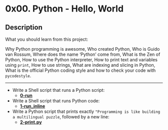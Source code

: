 # 0x00. Python - Hello, World
## Description
What you should learn from this project:

Why Python programming is awesome, Who created Python, Who is Guido van Rossum, Where does the name ‘Python’ come from, What is the Zen of Python, How to use the Python interpreter, How to print text and variables using `print`, How to use strings, What are indexing and slicing in Python, What is the official Python coding style and how to check your code with `pycodestyle`.

<hr>

* Write a Shell script that runs a Python script:
    * **[0-run]()**
* Write a Shell script that runs Python code:
    * **[1-run_inline]()**
* Write a Python script that prints exactly `"Programming is like building a multilingual puzzle`, followed by a new line:
    * **[2-print.py]()**
